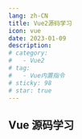 ```yaml
---
lang: zh-CN
title: Vue2源码学习
icon: vue
date: 2023-01-09
description:
# category:
#   - Vue2
# tag:
#   - Vue内置指令
# sticky: 98
# star: true
---
```


## Vue 源码学习
